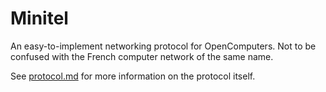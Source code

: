 # Minitel
An easy-to-implement networking protocol for OpenComputers. Not to be confused with the French computer network of the same name.

See [protocol.md](protocol.md) for more information on the protocol itself.
